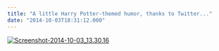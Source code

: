```yaml
---
title: "A little Harry Potter-themed humor, thanks to Twitter..."
date: "2014-10-03T18:31:12.000"
---
```


[![Screenshot-2014-10-03_13.30.16](http://chrishubbs.com/wordpress/wp-content/uploads/2014/10/Screenshot-2014-10-03_13.30.16.png)](https://twitter.com/cjhubbs/status/518104171539492866)
